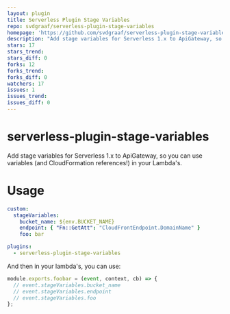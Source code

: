 ```yaml
---
layout: plugin
title: Serverless Plugin Stage Variables
repo: svdgraaf/serverless-plugin-stage-variables
homepage: 'https://github.com/svdgraaf/serverless-plugin-stage-variables'
description: "Add stage variables for Serverless 1.x to ApiGateway, so you can use variables in your Lambda's"
stars: 17
stars_trend:
stars_diff: 0
forks: 12
forks_trend:
forks_diff: 0
watchers: 17
issues: 1
issues_trend:
issues_diff: 0
---
```


# serverless-plugin-stage-variables

Add stage variables for Serverless 1.x to ApiGateway, so you can use variables (and CloudFormation references!) in your Lambda's.

# Usage

```yaml
custom:
  stageVariables:
    bucket_name: ${env.BUCKET_NAME}
    endpoint: { "Fn::GetAtt": "CloudFrontEndpoint.DomainName" }
    foo: bar

plugins:
  - serverless-plugin-stage-variables
```

And then in your lambda's, you can use:

```javascript
module.exports.foobar = (event, context, cb) => {
  // event.stageVariables.bucket_name
  // event.stageVariables.endpoint
  // event.stageVariables.foo
};
```
